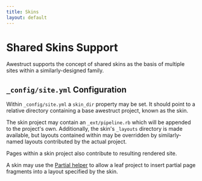 ```yaml
---
title: Skins
layout: default
---
```


# Shared Skins Support

Awestruct supports the concept of shared skins as the basis of multiple
sites within a similarly-designed family.

## `_config/site.yml` Configuration

Within `_config/site.yml` a `skin_dir` property may be set.  It should
point to a relative directory containing a base awestruct project, known
as the skin.

The skin project may contain an `_ext/pipeline.rb` which will be appended
to the project's own.  Additionally, the skin's `_layouts` directory
is made available, but layouts contained within may be overridden by
similarly-named layouts contributed by the actual project.

Pages within a skin project also contribute to resulting rendered site.

A skin may use the [Partial helper](/helpers/partial) to allow
a leaf project to insert partial page fragments into a layout 
specified by the skin.
